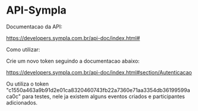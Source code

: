 # API-Sympla

Documentacao da API:

https://developers.sympla.com.br/api-doc/index.html#

Como utilizar:

Crie um novo token seguindo a documentacao abaixo:

https://developers.sympla.com.br/api-doc/index.html#section/Autenticacao

Ou utiliza o token "c1550a463a9b91d2e01ca8320460743fb22a7360e71aa3354db36199599aca0c" para testes, nele ja existem alguns eventos criados e participantes adicionados.
